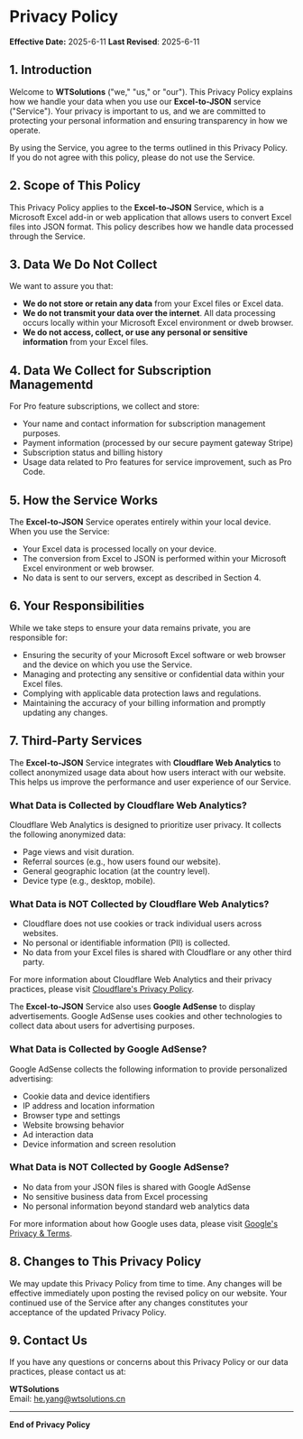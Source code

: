 # Privacy Policy

**Effective Date:** 2025-6-11
**Last Revised**: 2025-6-11

## 1. Introduction

Welcome to **WTSolutions** ("we," "us," or "our"). This Privacy Policy explains how we handle your data when you use our **Excel-to-JSON** service ("Service"). Your privacy is important to us, and we are committed to protecting your personal information and ensuring transparency in how we operate.

By using the Service, you agree to the terms outlined in this Privacy Policy. If you do not agree with this policy, please do not use the Service.

## 2. Scope of This Policy

This Privacy Policy applies to the **Excel-to-JSON** Service, which is a Microsoft Excel add-in or web application that allows users to convert Excel files into JSON format. This policy describes how we handle data processed through the Service.

<script async src="https://pagead2.googlesyndication.com/pagead/js/adsbygoogle.js?client=ca-pub-8772217510669640"
     crossorigin="anonymous"></script>
<ins class="adsbygoogle"
     style="display:block; text-align:center;"
     data-ad-layout="in-article"
     data-ad-format="fluid"
     data-ad-client="ca-pub-8772217510669640"
     data-ad-slot="2653271427"></ins>
<script>
     (adsbygoogle = window.adsbygoogle || []).push({});
</script>

## 3. Data We Do Not Collect

We want to assure you that:
- **We do not store or retain any data** from your Excel files or Excel data.
- **We do not transmit your data over the internet**. All data processing occurs locally within your Microsoft Excel environment or dweb browser.
- **We do not access, collect, or use any personal or sensitive information** from your Excel files.

## 4. Data We Collect for Subscription Managementd

For Pro feature subscriptions, we collect and store:
- Your name and contact information for subscription management purposes.
- Payment information (processed by our secure payment gateway Stripe)
- Subscription status and billing history
- Usage data related to Pro features for service improvement, such as Pro Code.

## 5. How the Service Works

The **Excel-to-JSON** Service operates entirely within your local device. When you use the Service:
- Your Excel data is processed locally on your device.
- The conversion from Excel to JSON is performed within your Microsoft Excel environment or web browser.
- No data is sent to our servers, except as described in Section 4.

## 6. Your Responsibilities

While we take steps to ensure your data remains private, you are responsible for:
- Ensuring the security of your Microsoft Excel software or web browser and the device on which you use the Service.
- Managing and protecting any sensitive or confidential data within your Excel files.
- Complying with applicable data protection laws and regulations.
- Maintaining the accuracy of your billing information and promptly updating any changes.

## 7. Third-Party Services

The **Excel-to-JSON** Service integrates with **Cloudflare Web Analytics** to collect anonymized usage data about how users interact with our website. This helps us improve the performance and user experience of our Service. 

### What Data is Collected by Cloudflare Web Analytics?
Cloudflare Web Analytics is designed to prioritize user privacy. It collects the following anonymized data:
- Page views and visit duration.
- Referral sources (e.g., how users found our website).
- General geographic location (at the country level).
- Device type (e.g., desktop, mobile).

### What Data is NOT Collected by Cloudflare Web Analytics?
- Cloudflare does not use cookies or track individual users across websites.
- No personal or identifiable information (PII) is collected.
- No data from your Excel files is shared with Cloudflare or any other third party.

For more information about Cloudflare Web Analytics and their privacy practices, please visit [Cloudflare's Privacy Policy](https://www.cloudflare.com/privacypolicy/).

The **Excel-to-JSON** Service also uses **Google AdSense** to display advertisements. Google AdSense uses cookies and other technologies to collect data about users for advertising purposes.

### What Data is Collected by Google AdSense?
Google AdSense collects the following information to provide personalized advertising:
- Cookie data and device identifiers
- IP address and location information
- Browser type and settings
- Website browsing behavior
- Ad interaction data
- Device information and screen resolution

### What Data is NOT Collected by Google AdSense?
- No data from your JSON files is shared with Google AdSense
- No sensitive business data from Excel processing
- No personal information beyond standard web analytics data

 For more information about how Google uses data, please visit [Google's Privacy & Terms](https://policies.google.com/privacy).

## 8. Changes to This Privacy Policy

We may update this Privacy Policy from time to time. Any changes will be effective immediately upon posting the revised policy on our website. Your continued use of the Service after any changes constitutes your acceptance of the updated Privacy Policy.

## 9. Contact Us

If you have any questions or concerns about this Privacy Policy or our data practices, please contact us at:

**WTSolutions**  
Email: [he.yang@wtsolutions.cn](mailto:he.yang@wtsolutions.cn)  

---

**End of Privacy Policy**

